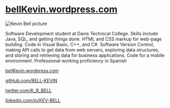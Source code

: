 # [bellKevin.wordpress.com](https://bellkevin.wordpress.com)
![Kevin Bell picture](https://media-exp1.licdn.com/dms/image/C5603AQG8pOElhGM67Q/profile-displayphoto-shrink_200_200/0/1567641990062?e=1665619200&v=beta&t=_BOUed7onC75UMck2qQObciwjstxubQJHyV37Uj6XZI)

Software Development student at Davis Technical College. Skills include Java, SQL, 
and getting things done. HTML and CSS markup for web-page building. Code in Visual Basic, C++, 
and C#. Software Version Control, making API calls to get data from web servers, exploring data 
structures, and storing and retrieving data for business applications. Code for a mobile environment. 
Professional working proficiency in Spanish

[bellKevin.wordpress.com](https://bellkevin.wordpress.com)

[gitHub.com/BELL-KEVIN](https://github.com/bell-kevin)

[twitter.com/K_R_BELL](https://nitter.net/K_R_Bell)

[linkedin.com/in/KEV-BELL](https://linkedin.com/in/kev-bell)
